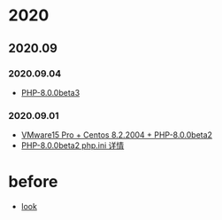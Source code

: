 # 2020
## 2020.09

### 2020.09.04

+ [PHP-8.0.0beta3](2020/09/04/php8.md)

### 2020.09.01

+ [VMware15 Pro + Centos 8.2.2004 + PHP-8.0.0beta2](2020/09/01/centos8.php8.md)
+ [PHP-8.0.0beta2 php.ini 详情](2020/09/01/php8.ini.md)

# before

+ [look](README.2020.9.1.md)